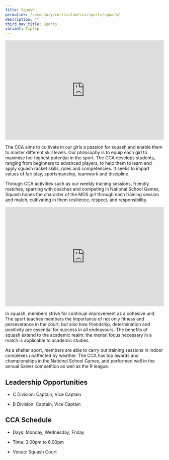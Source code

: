 ```yaml
---
title: Squash
permalink: /secondary/curriculum/cca/sports/squash/
description: ""
third_nav_title: Sports
variant: tiptap
---
```

<div class="iframe-wrapper"><iframe height="315" width="100%" allowfullscreen="true" frameborder="0" src="https://www.youtube.com/embed/fE5MRShEUVc"></iframe></div><p>The CCA aims to cultivate in our girls a passion for squash and enable them to master different skill levels. Our philosophy is to equip each girl to maximise her highest potential in the sport. The CCA develops students, ranging from beginners to advanced players, to help them to learn and apply squash racket skills, rules and competencies. It seeks to impart values of fair play, sportsmanship, teamwork and discipline.</p><p>Through CCA activities such as our weekly training sessions, friendly matches, sparring with coaches and competing in National School Games, Squash hones the character of the MGS girl through each training session and match, cultivating in them resilience, respect, and responsibility.</p><div class="iframe-wrapper"><iframe height="315" width="100%" allowfullscreen="true" frameborder="0" src="https://docs.google.com/presentation/d/e/2PACX-1vTwaSVO5Y0FOQpB0QSd6ClYBXSXPWkMv4cLDXT-5lnTJRnYZWNcxenLGJ4sNent01PZ1PCi0U-pZFB0/embed?start=true&amp;loop=true&amp;delayms=3000"></iframe></div><p>In squash, members strive for continual improvement as a cohesive unit. The sport teaches members the importance of not only fitness and perseverance in the court, but also how friendship, determination and positivity are essential for success in all endeavours. The benefits of squash extend to the academic realm: the mental focus necessary in a match is applicable to academic studies.</p><p>As a shelter sport, members are able to carry out training sessions in indoor complexes unaffected by weather. The CCA has top awards and championships in the National School Games, and performed well in the annual Salver competition as well as the R league.</p><h2>Leadership Opportunities</h2><ul data-tight="true" class="tight"><li><p>C Division: Captain, Vice Captain</p></li><li><p>B Division: Captain, Vice Captain</p></li></ul><h2>CCA Schedule</h2><ul data-tight="true" class="tight"><li><p>Days: Monday, Wednesday, Friday</p></li><li><p>Time: 3.00pm to 6.00pm</p></li><li><p>Venue: Squash Court</p></li></ul><p></p>